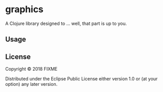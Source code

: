# graphics

A Clojure library designed to ... well, that part is up to you.

## Usage



## License

Copyright © 2018 FIXME

Distributed under the Eclipse Public License either version 1.0 or (at
your option) any later version.
